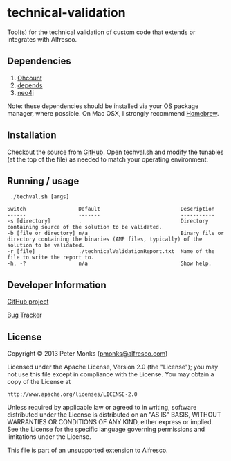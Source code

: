 # technical-validation

Tool(s) for the technical validation of custom code that extends or integrates with Alfresco.

## Dependencies
 1. [Ohcount](https://github.com/blackducksw/ohcount)
 2. [depends](https://github.com/pmonks/depends)
 3. [neo4j](http://www.neo4j.org/)

Note: these dependencies should be installed via your OS package manager, where possible.  On Mac OSX, I strongly recommend [Homebrew](http://brew.sh/).

## Installation

Checkout the source from [GitHub](https://github.com/AlfrescoLabs/technical-validation).
Open techval.sh and modify the tunables (at the top of the file) as needed to match your operating environment.

## Running / usage

```shell
 ./techval.sh [args]
```
    Switch                 Default                          Description
    ------                 -------                          -----------
    -s [directory]         .                                Directory containing source of the solution to be validated.
    -b [file or directory] n/a                              Binary file or directory containing the binaries (AMP files, typically) of the solution to be validated.
    -r [file]              ./technicalValidationReport.txt  Name of the file to write the report to.
    -h, -?                 n/a                              Show help.

## Developer Information

[GitHub project](https://github.com/AlfrescoLabs/technical-validation)

[Bug Tracker](https://github.com/AlfrescoLabs/technical-validation/issues)

## License

Copyright © 2013 Peter Monks (pmonks@alfresco.com)

Licensed under the Apache License, Version 2.0 (the "License");
you may not use this file except in compliance with the License.
You may obtain a copy of the License at

    http://www.apache.org/licenses/LICENSE-2.0

Unless required by applicable law or agreed to in writing, software
distributed under the License is distributed on an "AS IS" BASIS,
WITHOUT WARRANTIES OR CONDITIONS OF ANY KIND, either express or implied.
See the License for the specific language governing permissions and
limitations under the License.

This file is part of an unsupported extension to Alfresco.
